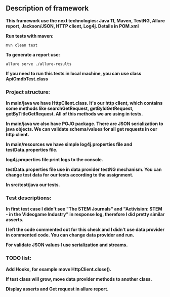 ## Description of framework
__This framework use the next technologies: Java 11,
Maven, TestNG, Allure report, Jackson/JSON, HTTP client, Log4j. Details in POM.xml__

__Run tests with maven:__
```
mvn clean test
```
__To generate a report use:__
```
allure serve ./allure-results
```
__If you need to run this tests in local machine, you can use class ApiOmdbTest.class__

### Project structure:
__In main/java we have HttpClient.class. It's our http client, which contains some methods like searchGetRequest, getByIdGetRequest, getByTitleGetRequest. All of this methods we are using in tests.__

__In main/java we also have POJO package. There are JSON serialization to java objects. We can validate schema/values for all get requests in our http client.__

__In main/resources we have simple log4j.properties file and testData.properties file.__

__log4j.properties file print logs to the console.__

__testData.properties file use in data provider testNG mechanism. You can change test data for our tests according to the assignment.__

__In src/test/java our tests.__

### Test descriptions:
__In first test case I didn't see "The STEM Journals" and "Activision: STEM - in the Videogame Industry" in response log, therefore I did pretty similar asserts.__

__I left the code commented out for this check and I didn't use data provider in commented code. You can change data provider and run.__

__For validate JSON values I use serialization and streams.__

### TODO list:
__Add Hooks, for example move HttpClient.close().__

__If test class will grow, move data provider methods to another class.__

__Display asserts and Get request in allure report.__